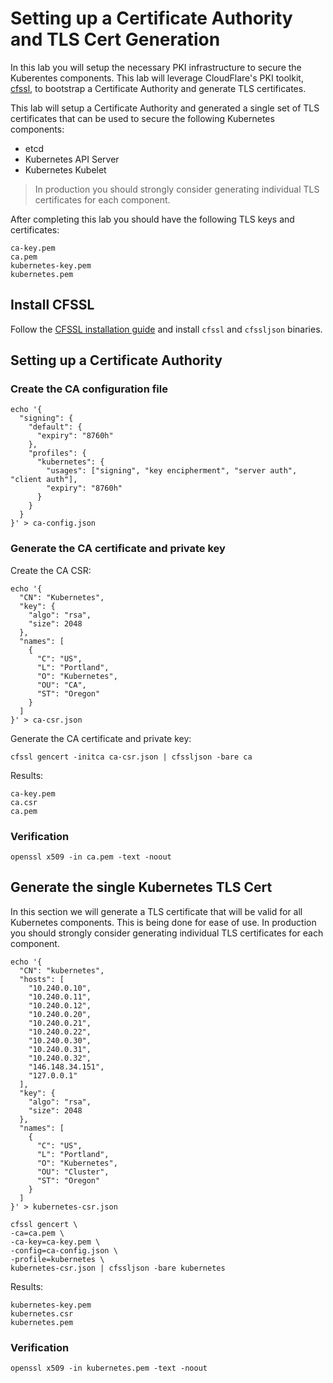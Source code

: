 # Setting up a Certificate Authority and TLS Cert Generation

In this lab you will setup the necessary PKI infrastructure to secure the Kuberentes components. This lab will leverage CloudFlare's PKI toolkit, [cfssl](https://github.com/cloudflare/cfssl), to bootstrap a Certificate Authority and generate TLS certificates.

This lab will setup a Certificate Authority and generated a single set of TLS certificates that can be used to secure the following Kubernetes components:

* etcd
* Kubernetes API Server
* Kubernetes Kubelet

> In production you should strongly consider generating individual TLS certificates for each component.

After completing this lab you should have the following TLS keys and certificates:

```
ca-key.pem
ca.pem
kubernetes-key.pem
kubernetes.pem
```


## Install CFSSL

Follow the [CFSSL installation guide](https://github.com/cloudflare/cfssl#installation) and install `cfssl` and `cfssljson` binaries.

## Setting up a Certificate Authority

### Create the CA configuration file

```
echo '{
  "signing": {
    "default": {
      "expiry": "8760h"
    },
    "profiles": {
      "kubernetes": {
        "usages": ["signing", "key encipherment", "server auth", "client auth"],
        "expiry": "8760h"
      }
    }
  }
}' > ca-config.json
```

### Generate the CA certificate and private key

Create the CA CSR:

```
echo '{
  "CN": "Kubernetes",
  "key": {
    "algo": "rsa",
    "size": 2048
  },
  "names": [
    {
      "C": "US",
      "L": "Portland",
      "O": "Kubernetes",
      "OU": "CA",
      "ST": "Oregon"
    }
  ]
}' > ca-csr.json
```

Generate the CA certificate and private key:

```
cfssl gencert -initca ca-csr.json | cfssljson -bare ca
```

Results:

```
ca-key.pem
ca.csr
ca.pem
```

### Verification

```
openssl x509 -in ca.pem -text -noout
```

## Generate the single Kubernetes TLS Cert

In this section we will generate a TLS certificate that will be valid for all Kubernetes components. This is being done for ease of use. In production you should strongly consider generating individual TLS certificates for each component.

```
echo '{
  "CN": "kubernetes",
  "hosts": [
    "10.240.0.10",
    "10.240.0.11",
    "10.240.0.12",
    "10.240.0.20",
    "10.240.0.21",
    "10.240.0.22",
    "10.240.0.30",
    "10.240.0.31",
    "10.240.0.32",
    "146.148.34.151",
    "127.0.0.1"
  ],
  "key": {
    "algo": "rsa",
    "size": 2048
  },
  "names": [
    {
      "C": "US",
      "L": "Portland",
      "O": "Kubernetes",
      "OU": "Cluster",
      "ST": "Oregon"
    }
  ]
}' > kubernetes-csr.json
```

```
cfssl gencert \
-ca=ca.pem \
-ca-key=ca-key.pem \
-config=ca-config.json \
-profile=kubernetes \
kubernetes-csr.json | cfssljson -bare kubernetes
```

Results:

```
kubernetes-key.pem
kubernetes.csr
kubernetes.pem
```

### Verification

```
openssl x509 -in kubernetes.pem -text -noout
```
